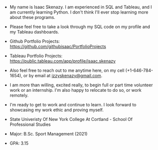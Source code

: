 - My name is Isaac Skenazy. I am experienced in SQL and Tableau, and I am currently learning Python. I don't think I'll ever stop learning more about these programs.
- Please feel free to take a look through my SQL code on my profile and my Tableau dashboards.
- Github Portfolio Projects: https://github.com/githubisaac/PortfolioProjects
- Tableau Portfolio Projects: https://public.tableau.com/app/profile/isaac.skenazy
- Also feel free to reach out to me anytime here, on my cell (+1-646-784-1654), or by email at izzyskenazy@gmail.com.
- I am more than willing, excited really, to begin full or part time volunteer work or an internship. I'm also happy to relocate to do so, or work remotely.
- I'm ready to get to work and continue to learn. I look forward to showcasing my work ethic and proving myself.

- State Univeristy Of New York College At Cortland - School Of Professional Studies
- Major: B.Sc. Sport Management (2021)
- GPA: 3.15
